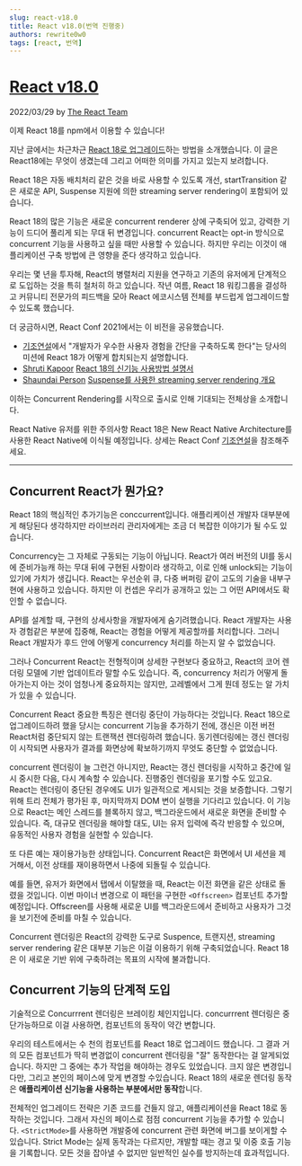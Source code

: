 ```yaml
---
slug: react-v18.0
title: React v18.0(번역 진행중)
authors: rewrite0w0
tags: [react, 번역]
---
```


# [React v18.0](https://reactjs.org/blog/2022/03/29/react-v18.html)

2022/03/29 by [The React Team](https://reactjs.org/community/team.html)

이제 React 18를 npm에서 이용할 수 있습니다!

지난 글에서는 차근차근 [React 18로 업그레이드](https://reactjs.org/blog/2022/03/08/react-18-upgrade-guide.html)하는 방법을 소개했습니다.
이 글은 React18에는 무엇이 생겼는데 그리고 어떠한 의미를 가지고 있는지 보려합니다.

React 18은 자동 배치처리 같은 것을 바로 사용할 수 있도록 개선, startTransition 같은 새로운 API, Suspense 지원에 의한 streaming server rendering이 포함되어 있습니다.

React 18의 많은 기능은 새로운 concurrent renderer 상에 구축되어 있고, 강력한 기능이 드디어 풀리게 되는 무대 뒤 변경입니다.
concurrent React는 opt-in 방식으로 concurrent 기능을 사용하고 싶을 때만 사용할 수 있습니다.
하지만 우리는 이것이 애플리케이션 구축 방법에 큰 영향을 준다 생각하고 있습니다.

우리는 몇 년을 투자해, React의 병렬처리 지원을 연구하고 기존의 유저에게 단계적으로 도입하는 것을 특히 철처히 하고 있습니다.
작년 여름, React 18 워킹그룹을 결성하고 커뮤니티 전문가의 피드백을 모아 React 에코시스템 전체를 부드럽게 업그레이드할 수 있도록 했습니다.

더 궁금하시면, React Conf 2021에서는 이 비전을 공유했습니다.

- [기조연설](https://www.youtube.com/watch?v=FZ0cG47msEk&list=PLNG_1j3cPCaZZ7etkzWA7JfdmKWT0pMsa)에서 "개발자가 우수한 사용자 경험을 간단을 구축하도록 한다"는 당사의 미션에 React 18가 어떻게 합치되는지 설명합니다.
- [Shruti Kapoor](https://twitter.com/shrutikapoor08) [React 18의 신기능 사용방법 설명서](https://www.youtube.com/watch?v=ytudH8je5ko&list=PLNG_1j3cPCaZZ7etkzWA7JfdmKWT0pMsa&index=2)
- [Shaundai Person](https://twitter.com/shaundai) [Suspense를 사용한 streaming server rendering 개요](https://www.youtube.com/watch?v=pj5N-Khihgc&list=PLNG_1j3cPCaZZ7etkzWA7JfdmKWT0pMsa&index=3)

이하는 Concurrent Rendering를 시작으로 출시로 인해 기대되는 전체상을 소개합니다.

React Native 유저를 위한 주의사항
React 18은 New React Native Architecture를 사용한 React Native에 이식될 예정입니다. 상세는 React Conf [기조연설](https://www.youtube.com/watch?v=FZ0cG47msEk&t=1530s)을 참조해주세요.

---

## Concurrent React가 뭔가요?

React 18의 핵심적인 추가기능은 conccurrent입니다. 애플리케이션 개발자 대부분에게 해당된다 생각하지만 라이브러리 관리자에게는 조금 더 복잡한 이야기가 될 수도 있습니다.

Concurrency는 그 자체로 구동되는 기능이 아닙니다.
React가 여러 버전의 UI를 동시에 준비가능캐 하는 무대 뒤에 구현된 사항이라 생각하고, 이로 인해 unlock되는 기능이 있기에 가치가 생깁니다.
React는 우선순위 큐, 다중 버퍼링 같이 고도의 기술을 내부구현에 사용하고 있습니다. 하지만 이 컨셉은 우리가 공개하고 있는 그 어떤 API에서도 확인할 수 없습니다.

API를 설계할 때, 구현의 상세사항을 개발자에게 숨기려했습니다. React 개발자는 사용자 경험같은 부분에 집중해, React는 경험을 어떻게 제공할까를 처리합니다.
그러니 React 개발자가 후드 안에 어떻게 concurrency 처리를 하는지 알 수 없었습니다.

그러나 Concurrent React는 전형적이며 상세한 구현보다 중요하고, React의 코어 렌더링 모델에 기반 업데이트라 말할 수도 있습니다.
즉, concurrency 처리가 어떻게 돌아가는지 아는 것이 엄청나게 중요하지는 않지만, 고레벨에서 그게 뭔데 정도는 알 가치가 있을 수 있습니다.

Concurrent React 중요한 특징은 렌더링 중단이 가능하다는 것입니다.
React 18으로 업그레이드하려 했을 당시는 concurrent 기능을 추가하기 전에, 갱신은 이전 버전 React처럼 중단되지 않는 트랜잭션 렌더링하려 했습니다. 동기렌더링에는 갱신 렌더링이 시작되면 사용자가 결과를 화면상에 확보하기까지 무엇도 중단할 수 없었습니다.

concurrent 렌더링이 늘 그런건 아니지만, React는 갱신 렌더링을 시작하고 중간에 일시 중시한 다음, 다시 계속할 수 있습니다. 진행중인 렌더링을 포기할 수도 있고요.
React는 렌더링이 중단된 경우에도 UI가 일관적으로 게시되는 것을 보증합니다. 그렇기 위해 트리 전체가 평가된 후, 마지막까지 DOM 변이 실행을 기다리고 있습니다.
이 기능으로 React는 메인 스레드를 블록하지 않고, 백그라운드에서 새로운 화면을 준비할 수 있습니다.
즉, 대규모 렌더링을 해야할 대도, UI는 유저 입력에 즉각 반응할 수 있으며, 유동적인 사용자 경험을 실현할 수 있습니다.

또 다른 예는 재이용가능한 상태입니다.
Concurrent React은 화면에서 UI 세션을 제거해서, 이전 상태를 재이용하면서 나중에 되돌릴 수 있습니다.

예를 들면, 유저가 화면에서 탭에서 이탈했을 때, React는 이전 화면을 같은 상태로 돌렸을 것입니다.
이번 마이너 변경으로 이 패턴을 구현한 `<Offscreen>` 컴포넌트 추가할 예정입니다. Offscreen를 사용해 새로운 UI를 백그라운드에서 준비하고 사용자가 그것을 보기전에 준비를 마칠 수 있습니다.

Concurrent 렌더링은 React의 강력한 도구로 Suspence, 트랜지션, streaming server rendering 같은 대부분 기능은 이걸 이용하기 위해 구축되었습니다.
React 18은 이 새로운 기반 위에 구축하려는 목표의 시작에 불과합니다.

## Concurrent 기능의 단계적 도입

기술적으로 Concurrrent 렌더링은 브레이킹 체인지입니다. concurrrent 렌더링은 중단가능하므로 이걸 사용하면, 컴포넌트의 동작이 약간 변합니다.

우리의 테스트에서는 수 천의 컴포넌트를 React 18로 업그레이드 했습니다. 그 결과 거의 모든 컴포넌트가 딱히 변경없이 concurrent 렌더링을 "잘" 동작한다는 걸 알게되었습니다. 하지만 그 중에는 추가 작업을 해야하는 경우도 있었습니다. 크지 않은 변경입니다만, 그리고 본인의 페이스에 맞게 변경할 수있습니다.
React 18의 새로운 렌더링 동작은 **애플리케이션 신기능을 사용하는 부분에서만 동작**합니다.

전체적인 업그레이드 전략은 기존 코드를 건들지 않고, 애플리케이션을 React 18로 동작하는 것입니다.
그래서 자신의 페이스로 점점 concurrent 기능을 추가할 수 있습니다.
`<StrictMode>`를 사용하면 개발중에 concurrent 관련 화면에 버그를 보이게할 수 있습니다. Strict Mode는 실제 동작과는 다르지만, 개발할 때는 경고 및 이중 호출 기능을 기록합니다. 모든 것을 잡아낼 수 없지만 일반적인 실수를 방지하는데 효과적입니다.
